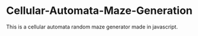# Cellular-Automata-Maze-Generation
This is a cellular automata random maze generator made in javascript.
